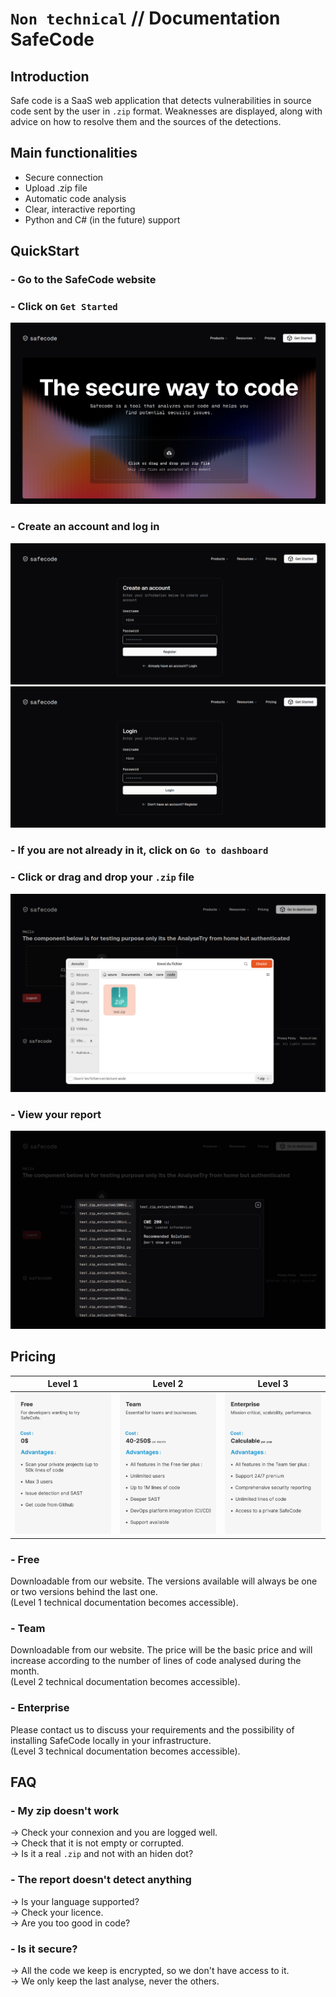 ﻿# `Non technical` // Documentation SafeCode

## Introduction
Safe code is a SaaS web application that detects vulnerabilities in source code sent by the user in `.zip` format. Weaknesses are displayed, along with advice on how to resolve them and the sources of the detections.

## Main functionalities
- Secure connection
- Upload .zip file
- Automatic code analysis
- Clear, interactive reporting
- Python and C# (in the future) support

## QuickStart
### - Go to the SafeCode website
### - Click on `Get Started`
![alt text](images/main-page.png)
### - Create an account and log in
![alt text](images/create-account-page.png)
![alt text](images/login-page.png)
### - If you are not already in it, click on `Go to dashboard`
### - Click or drag and drop your `.zip` file
![alt text](images/put-zip-page.png)
### - View your report
![alt text](images/review-page.png)

## Pricing
| Level 1                        | Level 2                       | Level 3                          |
|----------------------------------|----------------------------------|----------------------------------|
| <img src="images/Free.png" width="400"/> | <img src="images/Team.png" width="400"/> | <img src="images/Enterprise.png" width="400"/> |

### - Free
Downloadable from our website. The versions available will always be one or two versions behind the last one.<br> 
(Level 1 technical documentation becomes accessible).

### - Team
Downloadable from our website. The price will be the basic price and will increase according to the number of lines of code analysed during the month.<br>
(Level 2 technical documentation becomes accessible).

### - Enterprise
Please contact us to discuss your requirements and the possibility of installing SafeCode locally in your infrastructure.<br>
(Level 3 technical documentation becomes accessible).

## FAQ
### **- My zip doesn't work**
→ Check your connexion and you are logged well.<br>
→ Check that it is not empty or corrupted.<br>
→ Is it a real `.zip` and not with an hiden dot?<br>

### **- The report doesn't detect anything**
→ Is your language supported?<br>
→ Check your licence.<br>
→ Are you too good in code?<br>

### **- Is it secure?**
→ All the code we keep is encrypted, so we don't have access to it.<br>
→ We only keep the last analyse, never the others.<br>
